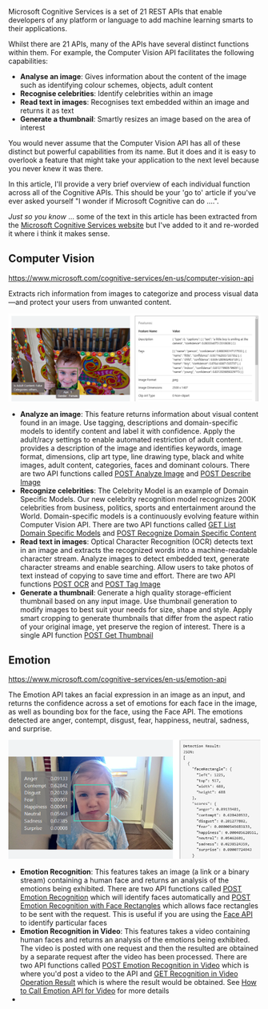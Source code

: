Microsoft Cognitive Services is a set of 21 REST APIs that enable developers of any platform or language to add machine learning smarts to their applications.

Whilst there are 21 APIs, many of the APIs have several distinct functions within them. For example, the Computer Vision API facilitates the following capabilities:
* **Analyse an image**: Gives information about the content of the image such as identifying colour schemes, objects, adult content
* **Recognise celebrities**: Identify celebrities within an image
* **Read text in images**: Recognises text embedded within an image and returns it as text
* **Generate a thumbnail**: Smartly resizes an image based on the area of interest

You would never assume that the Computer Vision API has all of these distinct but powerful capabilities from its name. But it does and it is easy to overlook a feature that might take your application to the next level because you never knew it was there.

In this article, I'll provide a very brief overview of each individual function across all of the Cognitive APIs. This should be your 'go to' article if you've ever asked yourself "I wonder if Microsoft Cognitive can do ....".

_Just so you know_ ... some of the text in this article has been extracted from the [Microsoft Cognitive Services website](https://www.microsoft.com/cognitive-services) but I've added to it and re-worded it where i think it makes sense.

## Computer Vision
<https://www.microsoft.com/cognitive-services/en-us/computer-vision-api>

Extracts rich information from images to categorize and process visual data—and protect your users from unwanted content. 

![ComputerVisionAnalyse.png](.\Images\ComputerVisionAnalyse.png)

* **Analyze an image**: This feature returns information about visual content found in an image. Use tagging, descriptions and domain-specific models to identify content and label it with confidence. Apply the adult/racy settings to enable automated restriction of adult content. provides a description of the image and identifies keywords, image format, dimensions, clip art type, line drawing type, black and white images, adult content, categories, faces and dominant colours. There are two API functions called [POST Analyze Image](https://dev.projectoxford.ai/docs/services/56f91f2d778daf23d8ec6739/operations/56f91f2e778daf14a499e1fa) and [POST Describe Image](https://dev.projectoxford.ai/docs/services/56f91f2d778daf23d8ec6739/operations/56f91f2e778daf14a499e1fe)
* **Recognize celebrities**: The Celebrity Model is an example of Domain Specific Models. Our new celebrity recognition model recognizes 200K celebrities from business, politics, sports and entertainment around the World. Domain-specific models is a continuously evolving feature within Computer Vision API. There are two API functions called [GET List Domain Specific Models](https://dev.projectoxford.ai/docs/services/56f91f2d778daf23d8ec6739/operations/56f91f2e778daf14a499e1fd) and [POST Recognize Domain Specific Content](https://dev.projectoxford.ai/docs/services/56f91f2d778daf23d8ec6739/operations/56f91f2e778daf14a499e200)
* **Read text in images**: Optical Character Recognition (OCR) detects text in an image and extracts the recognized words into a machine-readable character stream. Analyze images to detect embedded text, generate character streams and enable searching. Allow users to take photos of text instead of copying to save time and effort. There are two API functions [POST OCR](https://dev.projectoxford.ai/docs/services/56f91f2d778daf23d8ec6739/operations/56f91f2e778daf14a499e1fc) and [POST Tag Image](https://dev.projectoxford.ai/docs/services/56f91f2d778daf23d8ec6739/operations/56f91f2e778daf14a499e1ff)
* **Generate a thumbnail**: Generate a high quality storage-efficient thumbnail based on any input image. Use thumbnail generation to modify images to best suit your needs for size, shape and style. Apply smart cropping to generate thumbnails that differ from the aspect ratio of your original image, yet preserve the region of interest. There is a single API function [POST Get Thumbnail](https://dev.projectoxford.ai/docs/services/56f91f2d778daf23d8ec6739/operations/56f91f2e778daf14a499e1fb)

## Emotion
<https://www.microsoft.com/cognitive-services/en-us/emotion-api>

The Emotion API takes an facial expression in an image as an input, and returns the confidence across a set of emotions for each face in the image, as well as bounding box for the face, using the Face API. The emotions detected are anger, contempt, disgust, fear, happiness, neutral, sadness, and surprise.

![CSEmotion.png](.\Images\CSEmotion.png)

* **Emotion Recognition**: This features takes an image (a link or a binary stream) containing a human face and returns an analysis of the emotions being exhibited. There are two API functions called [POST Emotion Recognition](https://dev.projectoxford.ai/docs/services/5639d931ca73072154c1ce89/operations/563b31ea778daf121cc3a5fa) which will identify faces automatically and [POST Emotion Recognition with Face Rectangles](https://dev.projectoxford.ai/docs/services/5639d931ca73072154c1ce89/operations/56f23eb019845524ec61c4d7) which allows face rectangles to be sent with the request. This is useful if you are using the [Face API](https://www.microsoft.com/cognitive-services/en-us/face-api) to identify particular faces
* **Emotion Recognition in Video**: This features takes a video containing human faces and returns an analysis of the emotions being exhibited. The video is posted with one request and then the resulted are obtained by a separate request after the video has been processed. There are two API functions called [POST Emotion Recognition in Video](https://dev.projectoxford.ai/docs/services/5639d931ca73072154c1ce89/operations/56f8d40e1984551ec0a0984e) which is where you'd post a video to the API and [GET Recognition in Video Operation Result](https://dev.projectoxford.ai/docs/services/5639d931ca73072154c1ce89/operations/56f8d4471984551ec0a0984f) which is where the result would be obtained. See [How to Call Emotion API for Video](https://www.microsoft.com/cognitive-services/en-us/emotion-api/documentation/howtocallemotionforvideo) for more details
* 
